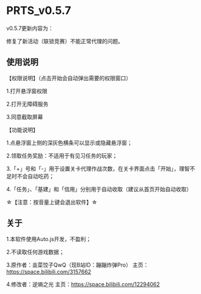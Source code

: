 # PRTS_v0.5.7

v0.5.7更新内容为：

修复了新活动（联锁竞赛）不能正常代理的问题。

## 使用说明
【权限说明】（点击开始会自动弹出需要的权限窗口）

1.打开悬浮窗权限

2.打开无障碍服务

3.同意截取屏幕

【功能说明】

1.点悬浮窗上侧的深灰色横条可以显示或隐藏悬浮窗；

2.领取任务奖励：不适用于有见习任务的玩家；

3.「+」号和「-」用于设置关卡代理作战次数，在关卡界面点击「开始」，理智不足时不会自动吃药；

4.「任务」、「基建」和「信用」分别用于自动收取（建议从首页开始自动收取）

☆【注意：按音量上键会退出软件】☆

## 关于
1.本软件使用Auto.js开发，不盈利；

2.不读取任何游戏数据；

3.原作者：韭菜饺子QwQ（现B站ID：蹦蹦炸弹Pro）
主页：https://space.bilibili.com/3157662

4.修改者：逆熵之光
主页：https://space.bilibili.com/12294062
